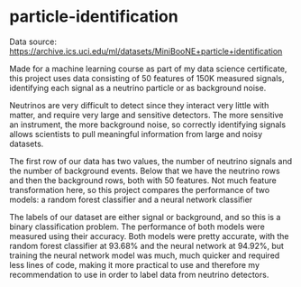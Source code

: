 # particle-identification
Data source:
https://archive.ics.uci.edu/ml/datasets/MiniBooNE+particle+identification

Made for a machine learning course as part of my data science certificate, this project uses data consisting of 50 features of 150K measured signals, identifying each signal as a neutrino particle or as background noise.

Neutrinos are very difficult to detect since they interact very little with matter, and require very large and sensitive detectors. The more sensitive an instrument, the more background noise, so correctly identifying signals allows scientists to pull meaningful information from large and noisy datasets. 

The first row of our data has two values, the number of neutrino signals and the number of background events. Below that we have the neutrino rows and then the background rows, both with 50 features. Not much feature transformation here, so this project compares the performance of two models: a random forest classifier and a neural network classifier

The labels of our dataset are either signal or background, and so this is a binary classification problem. The performance of both models were measured using their accuracy. Both models were pretty accurate, with the random forest classifier at 93.68% and the neural network at 94.92%, but training the neural network model was much, much quicker and required less lines of code, making it more practical to use and therefore my recommendation to use in order to label data from neutrino detectors.
